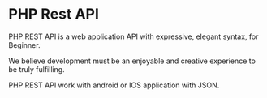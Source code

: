# PHP Rest API

PHP REST API is a web application API with expressive, elegant syntax, for Beginner. 

We believe development must be an enjoyable and creative experience to be truly fulfilling. 

PHP REST API work with android or IOS application with JSON.

